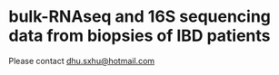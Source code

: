 # bulk-RNAseq and 16S sequencing data from biopsies of IBD patients

Please contact dhu.sxhu@hotmail.com
